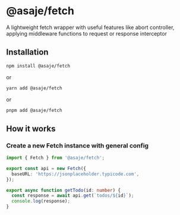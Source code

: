 # @asaje/fetch

A lightweight fetch wrapper with useful features like abort controller, applying middleware functions to request or response interceptor

## Installation

```sh
npm install @asaje/fetch
```

or

```sh
yarn add @asaje/fetch
```

or

```sh
pnpm add @asaje/fetch
```

## How it works

### Create a new Fetch instance with general config

```ts
import { Fetch } from '@asaje/fetch';

export const api = new Fetch({
  baseURL: 'https://jsonplaceholder.typicode.com',
});

export async function getTodo(id: number) {
  const response = await api.get(`todos/${id}`);
  console.log(response);
}
```
